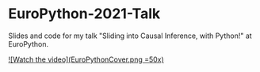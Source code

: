 # EuroPython-2021-Talk
Slides and code for my talk "Sliding into Causal Inference, with Python!" at EuroPython.

[![Watch the video](EuroPythonCover.png =50x)](https://www.youtube.com/watch?v=3m4h3ApujGg)

